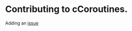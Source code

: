 # Contributing to cCoroutines.  
Adding an [issue](https://github.com/Oblivious-Oblivious/cCoroutines/issues)
